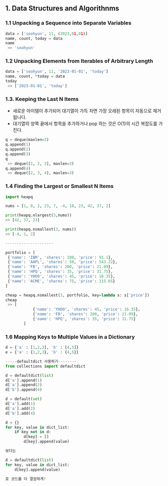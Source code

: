 ## 1. Data Structures and Algorithnms

### 1.1 Unpacking a Sequence into Separate Variables

```python
data = ['soohyun', 11, (2023,01,01)]
name, count, today = data
name
 >> 'soohyun'
```

### 1.2 Unpacking Elements from Iterables of Arbitrary Length

```python
data = ['soohyun', 11, '2023-01-01', 'today']
name, count, *today = data
today
 >> ['2023-01-01', 'today']
```

### 1.3. Keeping the Last N Items
- 새로운 아이템이 추가되어 대기열이 가득 차면 가장 오래된 항목이 자동으로 제거 됩니다.
- 대기열의 양쪽 끝에서 항목을 추가하거나 pop 하는 것은 O(1)의 시간 복잡도를 가진다.

```python
q = deque(maxlen=3)
q.append(1)
q.append(2)
q.append(3)
q
 >> deque([1, 2, 3], maxlen=3)
q.append(4)
 >> deque([2, 3, 4], maxlen=3)
```

### 1.4 Finding the Largest or Smallest N Items

```python
import heapq

nums = [1, 8, 2, 23, 7, -4, 18, 23, 42, 37, 2]

print(heapq.nlargest(3,nums))
>> [42, 37, 23]

print(heapq.nsmallest(3, nums))
>> [-4, 1, 2]

---------------------

portfolio = [
 {'name': 'IBM', 'shares': 100, 'price': 91.1},
 {'name': 'AAPL', 'shares': 50, 'price': 543.22},
 {'name': 'FB', 'shares': 200, 'price': 21.09},
 {'name': 'HPQ', 'shares': 35, 'price': 31.75},
 {'name': 'YHOO', 'shares': 45, 'price': 16.35},
 {'name': 'ACME', 'shares': 75, 'price': 115.65}
]

cheap = heapq.nsmallest(3, portfolio, key=lambda s: s['price'])
cheap
 >> [
			{'name': 'YHOO', 'shares': 45, 'price': 16.35}, 
			{'name': 'FB', 'shares': 200, 'price': 21.09},
			{'name': 'HPQ', 'shares': 35, 'price': 31.75}
		]
```

### 1.6 Mapping Keys to Multiple Values in a Dictionary

```python
d = {'a' : [1,2,3], 'b' : [4,5]}
e = {'a' : {1,2,3}, 'b' : {4,5}}

-----defaultdict 사용하기--------
from collections import defaultdict

d = defaultdict(list)
d['a'].append(1)
d['a'].append(2)
d['b'].append(4)

d = default(set)
d['a'].add(1)
d['a'].add(2)
d['b'].add(4)

d = {}
for key, value in dict_list:
	if key not in d:
		d[key] = []
		d[key].append(value)

보다는

d = defaultdict(list)
for key, value in dict_list:
	d[key].append(value)

로 코드를 더 깔끔하게!
```